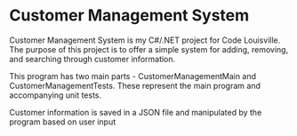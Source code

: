 <h1> Customer Management System  </h1>

<p> Customer Management System is my C#/.NET project for Code Louisville. The purpose of this project
is to offer a simple system for adding, removing, and searching through customer information. </p>
<p> This program has two main parts - CustomerManagementMain and CustomerManagementTests. These represent the main program and accompanying unit tests. </p>
<p> Customer information is saved in a JSON file and manipulated by the program based on user input </p>

